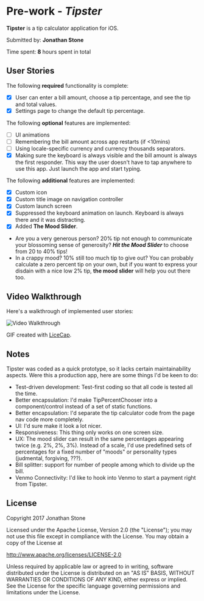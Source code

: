 # Pre-work - *Tipster*

**Tipster** is a tip calculator application for iOS.

Submitted by: **Jonathan Stone**

Time spent: **8** hours spent in total

## User Stories

The following **required** functionality is complete:

* [x] User can enter a bill amount, choose a tip percentage, and see the tip and total values.
* [x] Settings page to change the default tip percentage.

The following **optional** features are implemented:
* [ ] UI animations
* [ ] Remembering the bill amount across app restarts (if <10mins)
* [ ] Using locale-specific currency and currency thousands separators.
* [x] Making sure the keyboard is always visible and the bill amount is always the first responder. This way the user doesn't have to tap anywhere to use this app. Just launch the app and start typing.

The following **additional** features are implemented:
- [x] Custom icon
- [x] Custom title image on navigation controller
- [x] Custom launch screen
- [x] Suppressed the keyboard animation on launch. Keyboard is always there and it was distracting.
- [x] Added **The Mood Slider**. 

* Are you a very generous person? 20% tip not enough to communicate your blossoming sense of generosity?
***Hit the Mood Slider*** to choose from 20 to 40% tips!
* In a crappy mood? 10% still too much tip to give out? You can probably calculate a zero percent tip on your own, but if you want to express your disdain with a nice low 2% tip, **the mood slider** will help you out there too. 
 

## Video Walkthrough 

Here's a walkthrough of implemented user stories:

<img src='http://i.imgur.com/Ad4LQfB.gif' title='Video Walkthrough' width='' alt='Video Walkthrough' />

GIF created with [LiceCap](http://www.cockos.com/licecap/).

## Notes

Tipster was coded as a quick prototype, so it lacks certain maintainability aspects. Were this a production app, here are some things I'd be keen to do:

* Test-driven development: Test-first coding so that all code is tested all the time. 
* Better encapsulation: I'd make TipPercentChooser into a component/control instead of a set of static functions.
* Better encapsulation: I'd separate the tip calculator code from the page nav code more completely.
* UI: I'd sure make it look a lot nicer.
* Responsiveness: This thing only works on one screen size.
* UX: The mood slider can result in the same percentages appearing twice (e.g. 2%, 2%, 3%). Instead of a scale, I'd use predefined sets of percentages for a fixed number of "moods" or personality types (judmental, forgiving, ???).
* Bill splitter: support for number of people among which to divide up the bill.
* Venmo Connectivity: I'd like to hook into Venmo to start a payment right from Tipster.

## License

Copyright 2017 Jonathan Stone

Licensed under the Apache License, Version 2.0 (the "License");
you may not use this file except in compliance with the License.
You may obtain a copy of the License at

http://www.apache.org/licenses/LICENSE-2.0

Unless required by applicable law or agreed to in writing, software
distributed under the License is distributed on an "AS IS" BASIS,
WITHOUT WARRANTIES OR CONDITIONS OF ANY KIND, either express or implied.
See the License for the specific language governing permissions and
limitations under the License.


